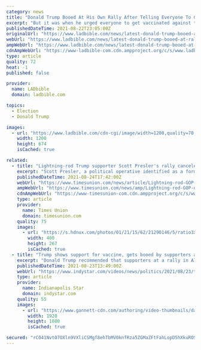 ```yaml
---
category: news
title: "Donald Trump Booed At His Own Rally After Telling Everyone To Get Vaccinated"
excerpt: "But it was when he urged everyone to get vaccinated against the coronavirus that his followers turned on him. \"You know what? I believe totally in your freedoms, I do. You gotta do what you have to do,"
publishedDateTime: 2021-08-22T23:05:00Z
originalUrl: "https://www.ladbible.com/news/latest-donald-trump-booed-at-rally-after-telling-everyone-to-get-vaccinated-20210822"
webUrl: "https://www.ladbible.com/news/latest-donald-trump-booed-at-rally-after-telling-everyone-to-get-vaccinated-20210822"
ampWebUrl: "https://www.ladbible.com/news/latest-donald-trump-booed-at-rally-after-telling-everyone-to-get-vaccinated-20210822.amp.html"
cdnAmpWebUrl: "https://www-ladbible-com.cdn.ampproject.org/c/s/www.ladbible.com/news/latest-donald-trump-booed-at-rally-after-telling-everyone-to-get-vaccinated-20210822.amp.html"
type: article
quality: 72
heat: -1
published: false

provider:
  name: LADbible
  domain: ladbible.com

topics:
  - Election
  - Donald Trump

images:
  - url: "https://www.ladbible.com/cdn-cgi/image/width=1200,quality=70,format=jpeg,fit=contain,dpr=1/https%3A%2F%2Fs3-images.ladbible.com%2Fs3%2Fcontent%2F7f479ab06122850e1403ec149fa32daf.png"
    width: 1200
    height: 674
    isCached: true

related:
  - title: "Lightning-rod Trump supporter Scott Presler's rally canceled in Wilton"
    excerpt: "Scott Presler, a political operative identified as a former top strategist for an anti-Muslim group, canceled an appearance Wednesday at Gavin Park that was touted by U.S. Rep. Elise Stefanik and the local Republican Party."
    publishedDateTime: 2021-08-24T17:42:00Z
    webUrl: "https://www.timesunion.com/news/article/Lightning-rod-GOP-operative-Scott-Presler-s-rally-16408046.php"
    ampWebUrl: "https://www.timesunion.com/news/amp/Lightning-rod-GOP-operative-Scott-Presler-s-rally-16408046.php"
    cdnAmpWebUrl: "https://www-timesunion-com.cdn.ampproject.org/c/s/www.timesunion.com/news/amp/Lightning-rod-GOP-operative-Scott-Presler-s-rally-16408046.php"
    type: article
    provider:
      name: Times Union
      domain: timesunion.com
    quality: 75
    images:
      - url: "https://s.hdnux.com/photos/01/21/15/62/21290146/5/ratio3x2_400.jpg"
        width: 400
        height: 267
        isCached: true
  - title: "Trump shows support for vaccine, gets booed by supporters at rally"
    excerpt: "Donald Trump recommended that supporters at a rally in Alabama go and get the vaccine, which elicited some boos from the crowd."
    publishedDateTime: 2021-08-23T13:49:00Z
    webUrl: "https://www.indystar.com/videos/news/politics/2021/08/23/trump-shows-support-vaccine-gets-booed-supporters-rally/8239337002/"
    type: article
    provider:
      name: Indianapolis Star
      domain: indystar.com
    quality: 55
    images:
      - url: "https://www.gannett-cdn.com/authoring/video-thumbnails/da092552-bb26-4e96-8837-96cd2592d81d_poster.jpg?quality=10"
        width: 1920
        height: 1080
        isCached: true

secured: "rCO41NvtO7OXln9VXliCSMgf8ehTbMV0knfRza5ZGMaZFtFahLopD5hXkuROSkVQlMI5Tmt4fueEuRlmUSAieHi18jjPZOwyq0ohixN+toDmmzystNGISRi98cE4p7/Tkqvn7R545S3ujC9Eu9+sEonER3lX/aWHXpPg9/RgY9Us4Aczzosp14y0vsyn5MTa9eUcRj9CD4u72VWqhemIUOlPzn83/BOTqiMsoAVDRQjLVajvgGv+RvOFvxwF35QILKC+TaFpJDppOmO1hwU2tZSoDIyBnN0JjyCGyKtFHJzUbXz2+MKLYx/5C5Cqekz3QwRwxKjD3Nli/rDMOgci9O/xpOHU7GAo20o0khe3y+c=;JR0BAfc5QugwdQ8jzh7DQA=="
---
```


